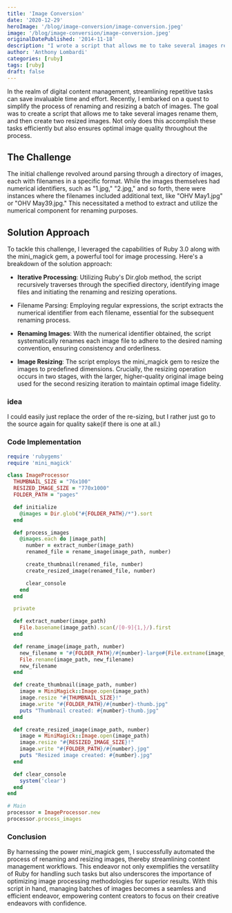 ```yaml
---
title: 'Image Conversion'
date: '2020-12-29'
heroImage: '/blog/image-conversion/image-conversion.jpeg'
image: '/blog/image-conversion/image-conversion.jpeg'
originalDatePublished: '2014-11-18'
description: "I wrote a script that allows me to take several images rename them, and then create two resized images in addition."
author: 'Anthony Lombardi'
categories: [ruby]
tags: [ruby]
draft: false
---
```


In the realm of digital content management, streamlining repetitive tasks can save invaluable time and effort. Recently, I embarked on a quest to simplify the process of renaming and resizing a batch of images. The goal was to create a script that allows me to take several images rename them, and then create two resized images. Not only does this accomplish these tasks efficiently but also ensures optimal image quality throughout the process.

## The Challenge

The initial challenge revolved around parsing through a directory of images, each with filenames in a specific format. While the images themselves had numerical identifiers, such as "1.jpg," "2.jpg," and so forth, there were instances where the filenames included additional text, like "OHV May1.jpg" or "OHV May39.jpg." This necessitated a method to extract and utilize the numerical component for renaming purposes.

## Solution Approach
To tackle this challenge, I leveraged the capabilities of Ruby 3.0 along with the mini_magick gem, a powerful tool for image processing. Here's a breakdown of the solution approach:

- **Iterative Processing**: Utilizing Ruby's Dir.glob method, the script recursively traverses through the specified directory, identifying image files and initiating the renaming and resizing operations.
- Filename Parsing: Employing regular expressions, the script extracts the numerical identifier from each filename, essential for the subsequent renaming process.
- **Renaming Images**: With the numerical identifier obtained, the script systematically renames each image file to adhere to the desired naming convention, ensuring consistency and orderliness.

- **Image Resizing**: The script employs the mini_magick gem to resize the images to predefined dimensions. Crucially, the resizing operation occurs in two stages, with the larger, higher-quality original image being used for the second resizing iteration to maintain optimal image fidelity.

### idea
I could easily just replace the order of the re-sizing, but I rather just go to the source again for quality sake(if there is one at all.)

### Code Implementation

```ruby
require 'rubygems'
require 'mini_magick'

class ImageProcessor
  THUMBNAIL_SIZE = "76x100"
  RESIZED_IMAGE_SIZE = "770x1000"
  FOLDER_PATH = "pages"

  def initialize
    @images = Dir.glob("#{FOLDER_PATH}/*").sort
  end

  def process_images
    @images.each do |image_path|
      number = extract_number(image_path)
      renamed_file = rename_image(image_path, number)

      create_thumbnail(renamed_file, number)
      create_resized_image(renamed_file, number)

      clear_console
    end
  end

  private

  def extract_number(image_path)
    File.basename(image_path).scan(/[0-9]{1,}/).first
  end

  def rename_image(image_path, number)
    new_filename = "#{FOLDER_PATH}/#{number}-large#{File.extname(image_path)}"
    File.rename(image_path, new_filename)
    new_filename
  end

  def create_thumbnail(image_path, number)
    image = MiniMagick::Image.open(image_path)
    image.resize "#{THUMBNAIL_SIZE}!"
    image.write "#{FOLDER_PATH}/#{number}-thumb.jpg"
    puts "Thumbnail created: #{number}-thumb.jpg"
  end

  def create_resized_image(image_path, number)
    image = MiniMagick::Image.open(image_path)
    image.resize "#{RESIZED_IMAGE_SIZE}!"
    image.write "#{FOLDER_PATH}/#{number}.jpg"
    puts "Resized image created: #{number}.jpg"
  end

  def clear_console
    system('clear')
  end
end

# Main
processor = ImageProcessor.new
processor.process_images

```

### Conclusion

By harnessing the power mini_magick gem, I successfully automated the process of renaming and resizing images, thereby streamlining content management workflows. This endeavor not only exemplifies the versatility of Ruby for handling such tasks but also underscores the importance of optimizing image processing methodologies for superior results. With this script in hand, managing batches of images becomes a seamless and efficient endeavor, empowering content creators to focus on their creative endeavors with confidence.
